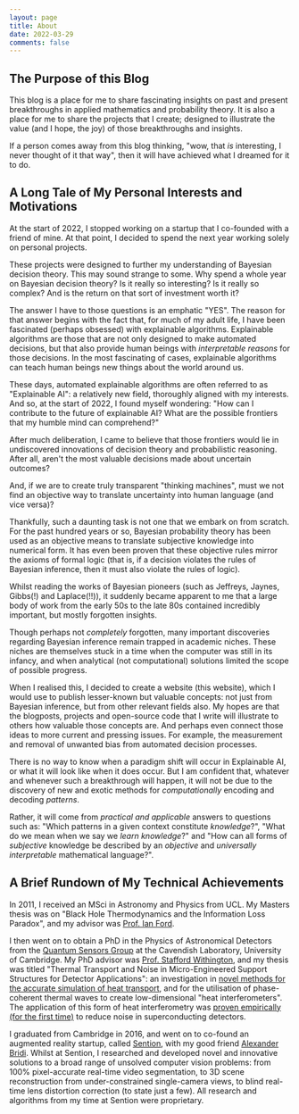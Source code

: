 ```yaml
---
layout: page
title: About
date: 2022-03-29
comments: false
---
```


## The Purpose of this Blog

This blog is a place for me to share fascinating insights on past and present breakthroughs in applied mathematics and probability theory. It is also a place for me to share the projects that I create; designed to illustrate the value (and I hope, the joy) of those breakthroughs and insights.

If a person comes away from this blog thinking, "wow, that *is* interesting, I never thought of it that way", then it will have achieved what I dreamed for it to do.

## A Long Tale of My Personal Interests and Motivations

At the start of 2022, I stopped working on a startup that I co-founded with a friend of mine. At that point, I decided to spend the next year working solely on personal projects. 

These projects were designed to further my understanding of Bayesian decision theory. This may sound strange to some. Why spend a whole year on Bayesian decision theory? Is it really so interesting? Is it really so complex? And is the return on that sort of investment worth it? 

The answer I have to those questions is an emphatic "YES". The reason for that answer begins with the fact that, for much of my adult life, I have been fascinated (perhaps obsessed) with explainable algorithms. Explainable algorithms are those that are not only designed to make automated decisions, but that also provide human beings with *interpretable reasons* for those decisions. In the most fascinating of cases, explainable algorithms can teach human beings new things about the world around us. 

These days, automated explainable algorithms are often referred to as "Explainable AI": a relatively new field, thoroughly aligned with my interests. And so, at the start of 2022, I found myself wondering: "How can I contribute to the future of explainable AI? What are the possible frontiers that my humble mind can comprehend?" 

After much deliberation, I came to believe that those frontiers would lie in undiscovered innovations of decision theory and probabilistic reasoning. After all, aren't the most valuable decisions made about uncertain outcomes? 

And, if we are to create truly transparent "thinking machines", must we not find an objective way to translate uncertainty into human language (and vice versa)?

Thankfully, such a daunting task is not one that we embark on from scratch. For the past hundred years or so, Bayesian probability theory has been used as an objective means to translate subjective knowledge into numerical form. It has even been proven that these objective rules mirror the axioms of formal logic (that is, if a decision violates the rules of Bayesian inference, then it must also violate the rules of logic).

Whilst reading the works of Bayesian pioneers (such as Jeffreys, Jaynes, Gibbs(!) and Laplace(!!)), it suddenly became apparent to me that a large body of work from the early 50s to the late 80s contained incredibly important, but mostly forgotten insights. 

Though perhaps not *completely* forgotten, many important discoveries regarding Bayesian inference remain trapped in academic niches. These niches are themselves stuck in a time when the computer was still in its infancy, and when analytical (not computational) solutions limited the scope of possible progress.

When I realised this, I decided to create a website (this website), which I would use to publish lesser-known but valuable concepts: not just from Bayesian inference, but from other relevant fields also. My hopes are that the blogposts, projects and open-source code that I write will illustrate to others how valuable those concepts are. And perhaps even connect those ideas to more current and pressing issues. For example, the measurement and removal of unwanted bias from automated decision processes.

There is no way to know when a paradigm shift will occur in Explainable AI, or what it will look like when it does occur. But I am confident that, whatever and whenever such a breakthrough will happen, it will not be due to the discovery of new and exotic methods for *computationally* encoding and decoding *patterns*. 

Rather, it will come from *practical and applicable* answers to questions such as: "Which patterns in a given context constitute *knowledge*?", "What do we mean when we say we *learn knowledge*?" and "How can all forms of *subjective* knowledge be described by an *objective* and *universally interpretable* mathematical language?".


## A Brief Rundown of My Technical Achievements

In 2011, I received an MSci in Astronomy and Physics from UCL. My Masters thesis was on "Black Hole Thermodynamics and the Information Loss Paradox", and my advisor was [Prof. Ian Ford](https://www.ucl.ac.uk/physics-astronomy/people/professor-ian-ford).

I then went on to obtain a PhD in the Physics of Astronomical Detectors from the [Quantum Sensors Group](https://www.phy.cam.ac.uk/research/research-groups/qs) at the Cavendish Laboratory, University of Cambridge. My PhD advisor was [Prof. Stafford Withington](https://www.phy.cam.ac.uk/directory/withingtons), and my thesis was  titled "Thermal Transport and Noise in Micro-Engineered Support Structures for Detector Applications": an investigation in [novel methods for the accurate simulation of heat transport](https://aip.scitation.org/doi/10.1063/1.4893019), and for the utilisation of phase-coherent thermal waves to create low-dimensional "heat interferometers". The application of this form of heat interferometry was [proven empirically (for the first time)](https://aip.scitation.org/doi/10.1063/1.5041348) to reduce noise in superconducting detectors.

I graduated from Cambridge in 2016, and went on to co-found an augmented reality startup, called [Sention](https://www.linkedin.com/company/21145650/admin/), with my good friend [Alexander Bridi](https://www.linkedin.com/in/zanbridi/). Whilst at Sention, I researched and developed novel and innovative solutions to a broad range of unsolved computer vision problems: from 100% pixel-accurate real-time video segmentation, to 3D scene reconstruction from under-constrained single-camera views, to blind real-time lens distortion correction (to state just a few). All research and algorithms from my time at Sention were proprietary.

